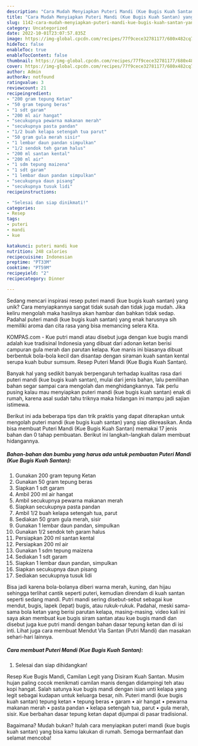 ```yaml
---
description: "Cara Mudah Menyiapkan Puteri Mandi (Kue Bugis Kuah Santan) yang Bisa Manjain Lidah"
title: "Cara Mudah Menyiapkan Puteri Mandi (Kue Bugis Kuah Santan) yang Bisa Manjain Lidah"
slug: 1142-cara-mudah-menyiapkan-puteri-mandi-kue-bugis-kuah-santan-yang-bisa-manjain-lidah
category: Uncategorized
date: 2022-10-01T23:07:57.835Z
image: https://img-global.cpcdn.com/recipes/77f9cece32781177/680x482cq70/puteri-mandi-kue-bugis-kuah-santan-foto-resep-utama.jpg
hideToc: false
enableToc: true
enableTocContent: false
thumbnail: https://img-global.cpcdn.com/recipes/77f9cece32781177/680x482cq70/puteri-mandi-kue-bugis-kuah-santan-foto-resep-utama.jpg
cover: https://img-global.cpcdn.com/recipes/77f9cece32781177/680x482cq70/puteri-mandi-kue-bugis-kuah-santan-foto-resep-utama.jpg
author: Admin
authorAv: notfound
ratingvalue: 3
reviewcount: 21
recipeingredient:
- "200 gram tepung Ketan"
- "50 gram tepung beras"
- "1 sdt garam"
- "200 ml air hangat"
- "secukupnya pewarna makanan merah"
- "secukupnya pasta pandan"
- "1/2 buah kelapa setengah tua parut"
- "50 gram gula merah sisir"
- "1 lembar daun pandan simpulkan"
- "1/2 sendok teh garam halus"
- "200 ml santan kental"
- "200 ml air"
- "1 sdm tepung maizena"
- "1 sdt garam"
- "1 lembar daun pandan simpulkan"
- "secukupnya daun pisang"
- "secukupnya tusuk lidi"
recipeinstructions:

- "Selesai dan siap dinikmati!"
categories:
- Resep
tags:
- puteri
- mandi
- kue

katakunci: puteri mandi kue 
nutrition: 248 calories
recipecuisine: Indonesian
preptime: "PT33M"
cooktime: "PT59M"
recipeyield: "2"
recipecategory: Dinner

---
```





Sedang mencari inspirasi resep puteri mandi (kue bugis kuah santan) yang unik? Cara menyiapkannya sangat tidak susah dan tidak juga mudah. Jika keliru mengolah maka hasilnya akan hambar dan bahkan tidak sedap. Padahal puteri mandi (kue bugis kuah santan) yang enak harusnya sih memiliki aroma dan cita rasa yang bisa memancing selera Kita.





KOMPAS.com - Kue putri mandi atau disebut juga dengan kue bugis mandi adalah kue tradisinal Indonesia yang dibuat dari adonan ketan berisi campuran gula merah dan parutan kelapa. Kue manis ini biasanya dibuat berbentuk bola-bola kecil dan disantap dengan siraman kuah santan kental serupa kuah bubur sumsum. Resep Puteri Mandi (Kue Bugis Kuah Santan).

Banyak hal yang sedikit banyak berpengaruh terhadap kualitas rasa dari puteri mandi (kue bugis kuah santan), mulai dari jenis bahan, lalu pemilihan bahan segar sampai cara mengolah dan menghidangkannya. Tak perlu pusing kalau mau menyiapkan puteri mandi (kue bugis kuah santan) enak di rumah, karena asal sudah tahu triknya maka hidangan ini mampu jadi sajian istimewa.






Berikut ini ada beberapa tips dan trik praktis yang dapat diterapkan untuk mengolah puteri mandi (kue bugis kuah santan) yang siap dikreasikan. Anda bisa membuat Puteri Mandi (Kue Bugis Kuah Santan) memakai 17 jenis bahan dan 0 tahap pembuatan. Berikut ini langkah-langkah dalam membuat hidangannya.

<!--inarticleads1-->

##### Bahan-bahan dan bumbu yang harus ada untuk pembuatan Puteri Mandi (Kue Bugis Kuah Santan):

1. Gunakan 200 gram tepung Ketan
1. Gunakan 50 gram tepung beras
1. Siapkan 1 sdt garam
1. Ambil 200 ml air hangat
1. Ambil secukupnya pewarna makanan merah
1. Siapkan secukupnya pasta pandan
1. Ambil 1/2 buah kelapa setengah tua, parut
1. Sediakan 50 gram gula merah, sisir
1. Gunakan 1 lembar daun pandan, simpulkan
1. Gunakan 1/2 sendok teh garam halus
1. Persiapkan 200 ml santan kental
1. Persiapkan 200 ml air
1. Gunakan 1 sdm tepung maizena
1. Sediakan 1 sdt garam
1. Siapkan 1 lembar daun pandan, simpulkan
1. Siapkan secukupnya daun pisang
1. Sediakan secukupnya tusuk lidi


Bisa jadi karena bola-bolanya diberi warna merah, kuning, dan hijau sehingga terlihat cantik seperti puteri, kemudian direndam di kuah santan seperti sedang mandi. Putri mandi sering disebut-sebut sebagai kue mendut, bugis, lapek (lepat) bugis, atau rukuk-rukuk. Padahal, meski sama-sama bola ketan yang berisi parutan kelapa, masing-masing. video kali ini saya akan membuat kue bugis siram santan atau kue bugis mandi dan disebut juga kue putri mandi dengan bahan dasar tepung ketan dan di isi inti. Lihat juga cara membuat Mendut Vla Santan (Putri Mandi) dan masakan sehari-hari lainnya. 

<!--inarticleads2-->

##### Cara membuat Puteri Mandi (Kue Bugis Kuah Santan):


1. Selesai dan siap dihidangkan!

Resep Kue Bugis Mandi, Camilan Legit yang Disiram Kuah Santan. Musim hujan paling cocok menikmati camilan manis dengan didampingi teh atau kopi hangat. Salah satunya kue bugis mandi dengan isian unti kelapa yang legit sebagai kudapan untuk keluarga besar, nih. Puteri mandi (kue bugis kuah santan) tepung ketan • tepung beras • garam • air hangat • pewarna makanan merah • pasta pandan • kelapa setengah tua, parut • gula merah, sisir. Kue berbahan dasar tepung ketan dapat dijumpai di pasar tradisional. 

Bagaimana? Mudah bukan? Itulah cara menyiapkan puteri mandi (kue bugis kuah santan) yang bisa kamu lakukan di rumah. Semoga bermanfaat dan selamat mencoba!
